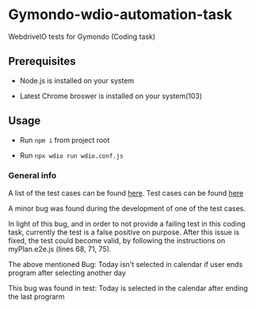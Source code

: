 # Gymondo-wdio-automation-task

WebdriveIO tests for Gymondo (Coding task)

## Prerequisites

- Node.js is installed on your system

- Latest Chrome broswer is installed on your system(103)


## Usage

- Run `npm i` from project root

- Run `npx wdio run wdio.conf.js`

### General info

A list of the test cases can be found [here](./test_cases.md).
Test cases can be found [here](./test/specs/myPlan.e2e.js)

A minor bug was found during the development of one of the test cases.

In light of this bug, and in order to not provide a failing test in this coding task, currently the test is a false positive on purpose.
After this issue is fixed, the test could become valid, by following the instructions on myPlan.e2e.js (lines 68, 71, 75).

The above mentioned Bug:
Today isn't selected in calendar if user ends program after selecting another day

This bug was found in test:
Today is selected in the calendar after ending the last prograrm

